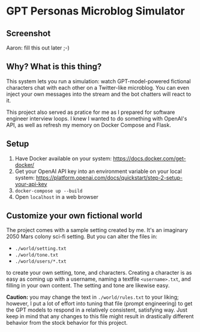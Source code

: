 # GPT Personas Microblog Simulator

## Screenshot

Aaron: fill this out later ;-)

## Why? What is this thing?

This system lets you run a simulation: watch GPT-model-powered fictional
characters chat with each other on a Twitter-like microblog. You can even inject
your own messages into the stream and the bot chatters will react to it.

This project also served as pratice for me as I prepared for software engineer
interview loops. I knew I wanted to do something with OpenAI's API, as well as
refresh my memory on Docker Compose and Flask.

## Setup

1. Have Docker available on your system: https://docs.docker.com/get-docker/
1. Get your OpenAI API key into an environment variable on your local system: https://platform.openai.com/docs/quickstart/step-2-setup-your-api-key
1. `docker-compose up --build`
1. Open `localhost` in a web browser

## Customize your own fictional world

The project comes with a sample setting created by me. It's an imaginary 2050
Mars colony sci-fi setting. But you can alter the files in:

* `./world/setting.txt`
* `./world/tone.txt`
* `./world/users/*.txt`

to create your own setting, tone, and characters. Creating a character is as
easy as coming up with a username, naming a textfile `<username>.txt`, and
filling in your own content. The setting and tone are likewise easy.

**Caution:** you may change the text in `./world/rules.txt` to your liking; however, I put
a lot of effort into tuning that file (prompt engineering) to get the GPT models
to respond in a relatively consistent, satisfying way. Just keep in mind that
any changes to this file might result in drastically different behavior from the
stock behavior for this project.